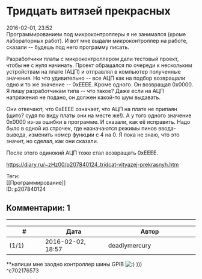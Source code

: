 Тридцать витязей прекрасных
===========================

  
2016-02-01, 23:52  
 Программированием под микроконтроллеры я не занимался (кроме лабораторных работ). И вот мне выдали микроконтроллер на работе, сказали -- будешь под него программу писать.   
   
 Разработчики платы с микроконтроллером дали тестовый проект, чтобы не с нуля начинать. Проект обращался по очереди к нескольким устройствам на плате (АЦП) и отправлял в компьютер полученные значения. Но что удивительно -- все АЦП как на подбор возвращали одно и то же значение -- 0xEEEE. Кроме одного. Он возвращал 0x0000. Я пишу разработчикам типа -- что такое? Даже если на АЦП напряжения не подано, он должен какой-то шум выдавать.   
   
 Они отвечают, что 0xEEEE означает, что АЦП на плате не припаян (щито? судя по виду платы они на месте же!). А у того одного значение 0x0000 из-за ошибки в программе. И сказали, как её исправить. Надо было в одной из строчек, где назначаются режимы пинов ввода-вывода, изменить номер функции с 4 на 0. Я пока не знаю, что это значит, но сделал, как они сказали.   
   
 После этого одинокий АЦП тоже стал возвращать 0xEEEE.   
  
<https://diary.ru/~zHz00/p207840124_tridcat-vityazej-prekrasnyh.htm>  
  
Теги:  
[[Программирование]]  
ID: p207840124  


Комментарии: 1
--------------

  


---



|         #         |              Дата              |                     Автор                     |           ID           |
| --- | --- | --- | --- |
| (1/1) | 2016-02-02, 18:57 | deadlymercury | c702176573 |

  
 \*\*напиши мне заодно контроллер шины GPIB ![:)](http://static.diary.ru/picture/3.gif) )))   
 ^c702176573